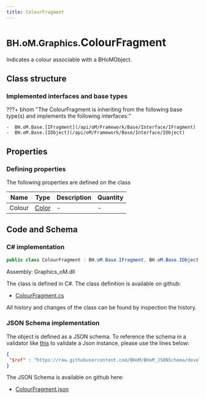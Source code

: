 ```yaml
---
title: ColourFragment
---
```


# <small>BH.oM.Graphics.</small>**ColourFragment**

Indicates a colour associable with a BHoMObject.

## Class structure

### Implemented interfaces and base types

???+ bhom "The ColourFragment is inheriting from the following base type(s) and implements the following interfaces:"

    -  BH.oM.Base.[IFragment](/api/oM/Framework/Base/Interface/IFragment)
    -  BH.oM.Base.[IObject](/api/oM/Framework/Base/Interface/IObject)


## Properties



### Defining properties

The following properties are defined on the class

| Name             | Type             | Description      | Quantity         |
|------------------|------------------|------------------|------------------|
| Colour | [Color](https://learn.microsoft.com/en-us/dotnet/api/System.Drawing.Color?view=netstandard-2.0) | - | - |


## Code and Schema

### C# implementation

``` C# title="C#"
public class ColourFragment : BH.oM.Base.IFragment, BH.oM.Base.IObject
```

Assembly: Graphics_oM.dll

The class is defined in C#. The class definition is available on github:

- [ColourFragment.cs](https://github.com/BHoM/BHoM/blob/develop/Graphics_oM/Colours\ColourFragment.cs)

All history and changes of the class can be found by inspection the history.
### JSON Schema implementation

The object is defined as a JSON schema. To reference the schema in a validator like [this](https://www.jsonschemavalidator.net/) to validate a Json instance, please use the lines below:

``` json title="JSON Schema"
{
 "$ref" : "https://raw.githubusercontent.com/BHoM/BHoM_JSONSchema/develop/Graphics_oM/ColourFragment.json"
}
```

The JSON Schema is available on github here:

- [ColourFragment.json](https://github.com/BHoM/BHoM_JSONSchema/blob/develop/Graphics_oM/ColourFragment.json)
